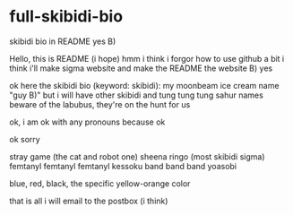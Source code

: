 # full-skibidi-bio
skibidi bio in README yes B)

Hello, this is README (i hope)
hmm i think i forgor how to use github a bit
i think i'll make sigma website and make the README the website B)
yes

ok here the skibidi bio (keyword: skibidi):
my moonbeam ice cream name "guy B)"
but i will have other skibidi and tung tung tung sahur names
beware of the labubus, they're on the hunt for us

ok, i am ok with any pronouns because ok

ok sorry

stray game (the cat and robot one)
sheena ringo (most skibidi sigma)
femtanyl femtanyl femtanyl
kessoku band band band
yoasobi

blue, red, black, the specific yellow-orange color

that is all i will email to the postbox (i think)
